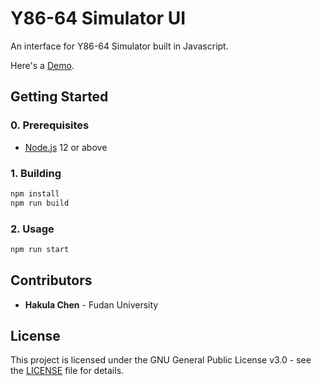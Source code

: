 # Y86-64 Simulator UI

An interface for Y86-64 Simulator built in Javascript.

Here's a [Demo](https://sim.hakula.xyz).

## Getting Started

### 0. Prerequisites

- [Node.js](https://nodejs.org/en/download) 12 or above

### 1. Building

```bash
npm install
npm run build
```

### 2. Usage

```bash
npm run start
```

## Contributors

- **Hakula Chen** - Fudan University

## License

This project is licensed under the GNU General Public License v3.0 - see the [LICENSE](https://github.com/hakula139/Y86-64-Simulator/blob/master/LICENSE) file for details.
